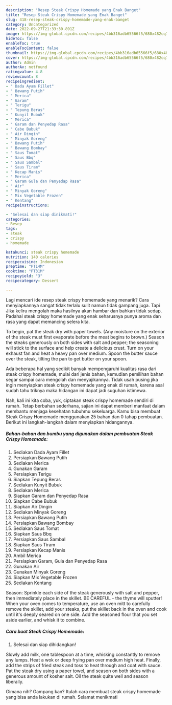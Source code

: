 ```yaml
---
description: "Resep Steak Crispy Homemade yang Enak Banget"
title: "Resep Steak Crispy Homemade yang Enak Banget"
slug: 418-resep-steak-crispy-homemade-yang-enak-banget
category: Uncategorized
date: 2022-09-27T21:33:30.891Z
image: https://img-global.cpcdn.com/recipes/4bb316adb65566f5/680x482cq70/steak-crispy-homemade-foto-resep-utama.jpg
hideToc: false
enableToc: true
enableTocContent: false
thumbnail: https://img-global.cpcdn.com/recipes/4bb316adb65566f5/680x482cq70/steak-crispy-homemade-foto-resep-utama.jpg
cover: https://img-global.cpcdn.com/recipes/4bb316adb65566f5/680x482cq70/steak-crispy-homemade-foto-resep-utama.jpg
author: Admin
authorAv: notfound
ratingvalue: 4.8
reviewcount: 8
recipeingredient:
- " Dada Ayam Fillet"
- " Bawang Putih"
- " Merica"
- " Garam"
- " Terigu"
- " Tepung Beras"
- " Kunyit Bubuk"
- " Merica"
- " Garam dan Penyedap Rasa"
- " Cabe Bubuk"
- " Air Dingin"
- " Minyak Goreng"
- " Bawang Putih"
- " Bawang Bombay"
- " Saus Tomat"
- " Saus Bbq"
- " Saus Sambal"
- " Saus Tiram"
- " Kecap Manis"
- " Merica"
- " Garam Gula dan Penyedap Rasa"
- " Air"
- " Minyak Goreng"
- " Mix Vegetable Frozen"
- " Kentang"
recipeinstructions:

- "Selesai dan siap dinikmati!"
categories:
- Resep
tags:
- steak
- crispy
- homemade

katakunci: steak crispy homemade 
nutrition: 140 calories
recipecuisine: Indonesian
preptime: "PT14M"
cooktime: "PT31M"
recipeyield: "3"
recipecategory: Dessert

---
```



Lagi mencari ide resep steak crispy homemade yang menarik? Cara menyiapkannya sangat tidak terlalu sulit namun tidak gampang juga. Tapi Jika keliru mengolah maka hasilnya akan hambar dan bahkan tidak sedap. Padahal steak crispy homemade yang enak seharusnya punya aroma dan rasa yang dapat memancing selera kita.


To begin, pat the steak dry with paper towels. (Any moisture on the exterior of the steak must first evaporate before the meat begins to brown.) Season the steaks generously on both sides with salt and pepper; the seasoning will stick to the surface and help create a delicious crust. Turn on your exhaust fan and heat a heavy pan over medium. Spoon the butter sauce over the steak, tilting the pan to get butter on your spoon.

Ada beberapa hal yang sedikit banyak mempengaruhi kualitas rasa dari steak crispy homemade, mulai dari jenis bahan, kemudian pemilihan bahan segar sampai cara mengolah dan menyajikannya. Tidak usah pusing jika ingin menyiapkan steak crispy homemade yang enak di rumah, karena asal sudah tahu triknya maka hidangan ini dapat jadi suguhan istimewa.


Nah, kali ini kita coba, yuk, ciptakan steak crispy homemade sendiri di rumah. Tetap berbahan sederhana, sajian ini dapat memberi manfaat dalam membantu menjaga kesehatan tubuhmu sekeluarga. Kamu bisa membuat Steak Crispy Homemade menggunakan 25 bahan dan 0 tahap pembuatan. Berikut ini langkah-langkah dalam menyiapkan hidangannya.

<!--inarticleads1-->

##### Bahan-bahan dan bumbu yang digunakan dalam pembuatan Steak Crispy Homemade:

1. Sediakan  Dada Ayam Fillet
1. Persiapkan  Bawang Putih
1. Sediakan  Merica
1. Gunakan  Garam
1. Persiapkan  Terigu
1. Siapkan  Tepung Beras
1. Sediakan  Kunyit Bubuk
1. Sediakan  Merica
1. Siapkan  Garam dan Penyedap Rasa
1. Siapkan  Cabe Bubuk
1. Siapkan  Air Dingin
1. Sediakan  Minyak Goreng
1. Persiapkan  Bawang Putih
1. Persiapkan  Bawang Bombay
1. Sediakan  Saus Tomat
1. Siapkan  Saus Bbq
1. Persiapkan  Saus Sambal
1. Siapkan  Saus Tiram
1. Persiapkan  Kecap Manis
1. Ambil  Merica
1. Persiapkan  Garam, Gula dan Penyedap Rasa
1. Gunakan  Air
1. Gunakan  Minyak Goreng
1. Siapkan  Mix Vegetable Frozen
1. Sediakan  Kentang


Season: Sprinkle each side of the steak generously with salt and pepper, then immediately place in the skillet. BE CAREFUL - the thyme will sputter! When your oven comes to temperature, use an oven mitt to carefully remove the skillet, add your steaks, put the skillet back in the oven and cook until it&#39;s deeply seared on one side. Add the seasoned flour that you set aside earlier, and whisk it to combine. 

<!--inarticleads2-->

##### Cara buat Steak Crispy Homemade:


1. Selesai dan siap dihidangkan!

Slowly add milk, one tablespoon at a time, whisking constantly to remove any lumps. Heat a wok or deep frying pan over medium high heat. Finally, add the strips of fried steak and toss to heat through and coat with sauce. Pat the steak dry using a paper towel, and season on both sides with a generous amount of kosher salt. Oil the steak quite well and season liberally. 

Gimana nih? Gampang kan? Itulah cara membuat steak crispy homemade yang bisa anda lakukan di rumah. Selamat menikmati
